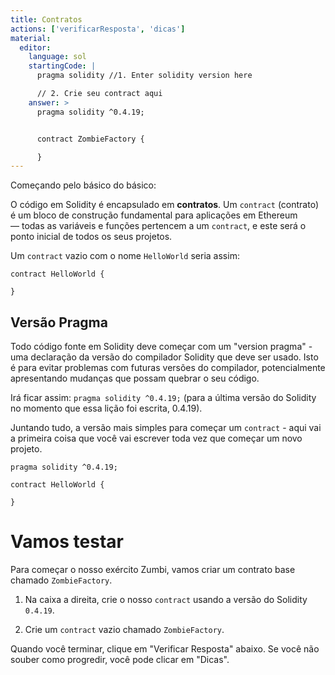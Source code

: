 ```yaml
---
title: Contratos
actions: ['verificarResposta', 'dicas']
material: 
  editor:
    language: sol
    startingCode: |
      pragma solidity //1. Enter solidity version here

      // 2. Crie seu contract aqui
    answer: > 
      pragma solidity ^0.4.19;


      contract ZombieFactory {

      }
---
```


Começando pelo básico do básico:

O código em Solidity é encapsulado em **contratos**. Um `contract` (contrato) é um bloco de construção fundamental para aplicações em Ethereum — todas as variáveis e funções pertencem a um `contract`, e este será o ponto inicial de todos os seus projetos.

Um `contract` vazio com o nome `HelloWorld` seria assim:

```
contract HelloWorld {

}
```

## Versão Pragma

Todo código fonte em Solidity deve começar com um "version pragma" - uma declaração da versão do compilador Solidity que deve ser usado. Isto é para evitar problemas com futuras versões do compilador, potencialmente apresentando mudanças que possam quebrar o seu código.

Irá ficar assim: `pragma solidity ^0.4.19;` (para a última versão do Solidity no momento que essa lição foi escrita, 0.4.19).

Juntando tudo, a versão mais simples para começar um `contract` - aqui vai a primeira coisa que você vai escrever toda vez que começar um novo projeto.

```
pragma solidity ^0.4.19;

contract HelloWorld {

}
```

# Vamos testar

Para começar o nosso exército Zumbi, vamos criar um contrato base chamado `ZombieFactory`.

1. Na caixa a direita, crie o nosso `contract` usando a versão do Solidity `0.4.19`.

2. Crie um `contract` vazio chamado `ZombieFactory`.

Quando você terminar, clique em "Verificar Resposta" abaixo. Se você não souber como progredir, você pode clicar em "Dicas".
